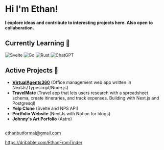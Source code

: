 # Hi I'm Ethan! 
**I explore ideas and contribute to interesting projects here. Also open to collaboration.**

##  Currently Learning 🌱

![Svelte](https://img.shields.io/badge/svelte-%23f1413d.svg?style=for-the-badge&logo=svelte&logoColor=white)
![Go](https://img.shields.io/badge/go-%2300ADD8.svg?style=for-the-badge&logo=go&logoColor=white)
![Rust](https://img.shields.io/badge/rust-%23000000.svg?style=for-the-badge&logo=rust&logoColor=white)
![ChatGPT](https://img.shields.io/badge/chatGPT-74aa9c?style=for-the-badge&logo=openai&logoColor=white)

<!-- 
Archive:
![React Native](https://img.shields.io/badge/react_native-%2320232a.svg?style=for-the-badge&logo=react&logoColor=%2361DAFB)
-->

##  Active Projects 🔭
- [**VirtualAgents360**](https://github.com/Ethansev/virtualagents360) (Office management web app written in NextJs/Typescript/Node.js)
- **TravelMate** (Travel app that lets users research with a spreadsheet schema, create itineraries, and track expenses. Building with Next.js and Postgresql)
- **Yelp Clone** (Svelte and NPS API)
- **Portfolio Website** (NextJs with Notion for blogs)
- **Johnny's Art Porfolio** (Astro)

## 
ethanbutformal@gmail.com

https://dribbble.com/EthanFromTinder

<!-- [![Top Langs](https://github-readme-stats.vercel.app/api/top-langs/?username=ethansev&layout=compact)](https://github.com/anuraghazra/github-readme-stats) -->


<!--
https://github.com/Ileriayo/markdown-badges 
-->
